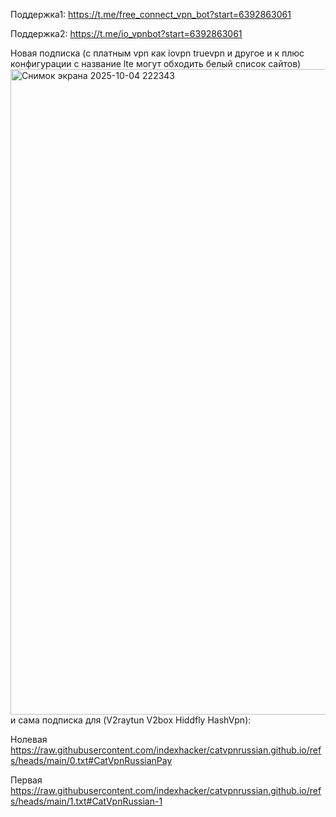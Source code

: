 Поддержка1: https://t.me/free_connect_vpn_bot?start=6392863061

Поддержка2: https://t.me/io_vpnbot?start=6392863061

Новая подписка (с платным vpn как iovpn truevpn и другое и к плюс конфигурации с название lte могут обходить белый список сайтов) 
<img width="1919" height="1033" alt="Снимок экрана 2025-10-04 222343" src="https://github.com/user-attachments/assets/6834c61a-ff21-4bbd-a574-3a9f52af5050" />
и сама подписка для (V2raytun V2box Hiddfly HashVpn):

Нолевая   https://raw.githubusercontent.com/indexhacker/catvpnrussian.github.io/refs/heads/main/0.txt#CatVpnRussianPay

Первая    https://raw.githubusercontent.com/indexhacker/catvpnrussian.github.io/refs/heads/main/1.txt#CatVpnRussian-1
